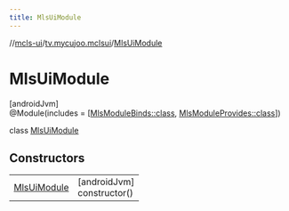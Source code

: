 ```yaml
---
title: MlsUiModule
---
```

//[mcls-ui](../../../index.html)/[tv.mycujoo.mclsui](../index.html)/[MlsUiModule](index.html)



# MlsUiModule



[androidJvm]\
@Module(includes = [[MlsModuleBinds::class](../-mls-module-binds/index.html), [MlsModuleProvides::class](../-mls-module-provides/index.html)])



class [MlsUiModule](index.html)



## Constructors


| | |
|---|---|
| [MlsUiModule](-mls-ui-module.html) | [androidJvm]<br>constructor() |


